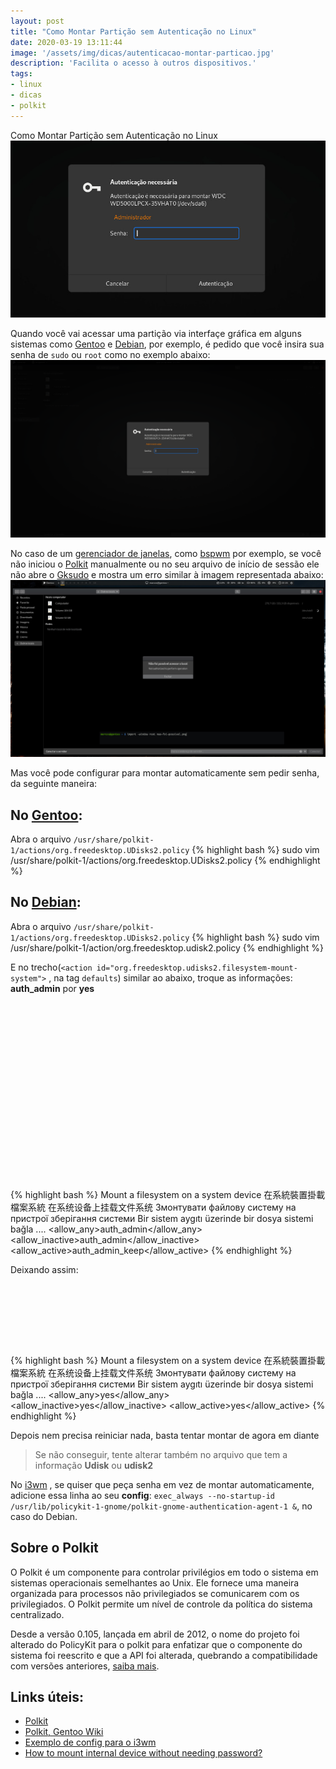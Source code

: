 ```yaml
---
layout: post
title: "Como Montar Partição sem Autenticação no Linux"
date: 2020-03-19 13:11:44
image: '/assets/img/dicas/autenticacao-montar-particao.jpg'
description: 'Facilita o acesso à outros dispositivos.'
tags:
- linux
- dicas
- polkit
---
```


Como Montar Partição sem Autenticação no Linux
![Como Montar Partição sem Autenticação no Linux](/assets/img/dicas/autenticacao-montar-particao.jpg)

Quando você vai acessar uma partição via interfaçe gráfica em alguns sistemas como [Gentoo](https://terminalroot.com.br/2020/03/10-dicas-fundamentais-para-seu-gentoo-linux.html) e [Debian](https://terminalroot.com.br/2017/09/como-instalar-o-debian-remotamente-via-ssh.html), por exemplo, é pedido que você insira sua senha de `sudo` ou `root` como no exemplo abaixo:
![Autenticação GNOME](/assets/img/dicas/autenticacao-montar-particao-gnome.png)

No caso de um [gerenciador de janelas](https://terminalroot.com.br/2019/04/5-ferramentas-para-voce-usar-no-seu-wm.html), como [bspwm](https://terminalroot.com.br/2018/09/bspwm-review.html) por exemplo, se você não iniciou o [Polkit](https://www.freedesktop.org/software/polkit/docs/latest/polkit.8.html) manualmente ou no seu arquivo de início de sessão ele não abre o [Gksudo](https://linux.die.net/man/1/gksudo) e mostra um erro similar à imagem representada abaixo:
![Não foi possível - bspwm](/assets/img/dicas/nao-foi-possivel-bpspwm.png)

Mas você pode configurar para montar automaticamente sem pedir senha, da seguinte maneira:

## No [Gentoo](https://gentoo.org/):
Abra o arquivo `/usr/share/polkit-1/actions/org.freedesktop.UDisks2.policy`
{% highlight bash %}
sudo vim /usr/share/polkit-1/actions/org.freedesktop.UDisks2.policy
{% endhighlight %}

## No [Debian](https://terminalroot.com.br/2017/09/como-instalar-debian-gnu-kfreebsd.html):
Abra o arquivo `/usr/share/polkit-1/actions/org.freedesktop.UDisks2.policy`
{% highlight bash %}
sudo vim /usr/share/polkit-1/action/org.freedesktop.udisk2.policy
{% endhighlight %}

E no trecho(`<action id="org.freedesktop.udisks2.filesystem-mount-system">` , na tag `defaults`) similar ao abaixo, troque as informações: **auth_admin** por **yes**

<!-- QUADRADO -->
<script async src="//pagead2.googlesyndication.com/pagead/js/adsbygoogle.js"></script>
<ins class="adsbygoogle"
style="display:inline-block;width:336px;height:280px"
data-ad-client="ca-pub-2838251107855362"
data-ad-slot="5351066970"></ins>
<script>
(adsbygoogle = window.adsbygoogle || []).push({});
</script>

{% highlight bash %}
<action id="org.freedesktop.udisks2.filesystem-mount-system">
    <description>Mount a filesystem on a system device</description>
    <description xml:lang="zh_TW">在系統裝置掛載檔案系統</description>
    <description xml:lang="zh_CN">在系统设备上挂载文件系统</description>
    <description xml:lang="uk">Змонтувати файлову систему на пристрої зберігання системи</description>
    <description xml:lang="tr">Bir sistem aygıtı üzerinde bir dosya sistemi bağla</description>
    ....
    <defaults>
    <allow_any>auth_admin</allow_any>
    <allow_inactive>auth_admin</allow_inactive>
    <allow_active>auth_admin_keep</allow_active>
    </defaults>
</action>
{% endhighlight %}

Deixando assim:

<!-- LISTA MIN -->
<script async src="//pagead2.googlesyndication.com/pagead/js/adsbygoogle.js"></script>
<ins class="adsbygoogle"
style="display:inline-block;width:730px;height:95px"
data-ad-client="ca-pub-2838251107855362"
data-ad-slot="5351066970"></ins>
<script>
(adsbygoogle = window.adsbygoogle || []).push({});
</script>

{% highlight bash %}
<action id="org.freedesktop.udisks2.filesystem-mount-system">
    <description>Mount a filesystem on a system device</description>
    <description xml:lang="zh_TW">在系統裝置掛載檔案系統</description>
    <description xml:lang="zh_CN">在系统设备上挂载文件系统</description>
    <description xml:lang="uk">Змонтувати файлову систему на пристрої зберігання системи</description>
    <description xml:lang="tr">Bir sistem aygıtı üzerinde bir dosya sistemi bağla</description>
    ....
    <defaults>
    <allow_any>yes</allow_any>
    <allow_inactive>yes</allow_inactive>
    <allow_active>yes</allow_active>
    </defaults>
</action>
{% endhighlight %}

Depois nem precisa reiniciar nada, basta tentar montar de agora em diante
> Se não conseguir, tente alterar também no arquivo que tem a informação **Udisk** ou **udisk2**

No [i3wm](https://terminalroot.com.br/2018/07/como-instalar-e-configurar-o-i3wm-e-o-i3blocks.html) , se quiser que peça senha em vez de montar automaticamente, adicione essa linha ao seu **config**: `exec_always --no-startup-id /usr/lib/policykit-1-gnome/polkit-gnome-authentication-agent-1 &`, no caso do Debian.

## Sobre o Polkit
O Polkit é um componente para controlar privilégios em todo o sistema em sistemas operacionais semelhantes ao Unix. Ele fornece uma maneira organizada para processos não privilegiados se comunicarem com os privilegiados. O Polkit permite um nível de controle da política do sistema centralizado.

Desde a versão 0.105, lançada em abril de 2012, o nome do projeto foi alterado do PolicyKit para o polkit para enfatizar que o componente do sistema foi reescrito e que a API foi alterada, quebrando a compatibilidade com versões anteriores, [saiba mais](https://en.m.wikipedia.org/wiki/Polkit).

## Links úteis:
+ [Polkit](https://www.freedesktop.org/software/polkit/docs/latest/polkit.8.html)
+ [Polkit, Gentoo Wiki](https://wiki.gentoo.org/wiki/Polkit)
+ [Exemplo de config para o i3wm](https://github.com/terroo/fonts/blob/master/files/i3/config)
+ [How to mount internal device without needing password?](https://forums.linuxmint.com/viewtopic.php?t=152357)
